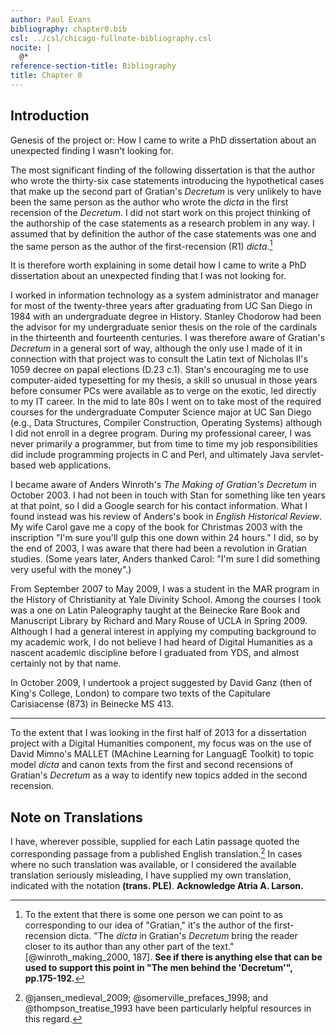 ```yaml
---
author: Paul Evans
bibliography: chapter0.bib
csl: ../csl/chicago-fullnote-bibliography.csl
nocite: |
  @*
reference-section-title: Bibliography
title: Chapter 0
---
```

## Introduction

Genesis of the project or: How I came to write a PhD dissertation
about an unexpected finding I wasn't looking for.

The most significant finding of the following dissertation is that
the author who wrote the thirty-six case statements introducing the
hypothetical cases that make up the second part of Gratian's
*Decretum* is very unlikely to have been the same person as the
author who wrote the *dicta* in the first recension of the *Decretum*.
I did not start work on this project thinking of the authorship of
the case statements as a research problem in any way. I assumed
that by definition the author of the case statements was one and
the same person as the author of the first-recension (R1) *dicta*.[^1]

It is therefore worth explaining in some detail how I came to write
a PhD dissertation about an unexpected finding that I was not looking
for.

I worked in information technology as a system administrator and
manager for most of the twenty-three years after graduating from
UC San Diego in 1984 with an undergraduate degree in History.
Stanley Chodorow had been the advisor for my undergraduate senior
thesis on the role of the cardinals in the thirteenth and fourteenth
centuries. I was therefore aware of Gratian's *Decretum* in a general
sort of way, although the only use I made of it in connection with
that project was to consult the Latin text of Nicholas II's 1059
decree on papal elections (D.23 c.1). Stan's encouraging me to use
computer-aided typesetting for my thesis, a skill so unusual in
those years before consumer PCs were available as to verge on the
exotic, led directly to my IT career. In the mid to late 80s I went
on to take most of the required courses for the undergraduate
Computer Science major at UC San Diego (e.g., Data Structures,
Compiler Construction, Operating Systems) although I did not enroll
in a degree program. During my professional career, I was never
primarily a programmer, but from time to time my job responsibilities
did include programming projects in C and Perl, and ultimately Java
servlet-based web applications.

I became aware of Anders Winroth's *The Making of Gratian's Decretum*
in October 2003. I had not been in touch with Stan for something
like ten years at that point, so I did a Google search for his
contact information. What I found instead was his review of Anders's
book in *English Historical Review*. My wife Carol gave me a copy
of the book for Christmas 2003 with the inscription "I'm sure you'll
gulp this one down within 24 hours." I did, so by the end of 2003,
I was aware that there had been a revolution in Gratian studies.
(Some years later, Anders thanked Carol: "I'm sure I did something
very useful with the money".)

From September 2007 to May 2009, I was a student in the MAR program
in the History of Christianity at Yale Divinity School. Among the
courses I took was a one on Latin Paleography taught at the Beinecke
Rare Book and Manuscript Library by Richard and Mary Rouse of UCLA
in Spring 2009. Although I had a general interest in applying my
computing background to my academic work, I do not believe I had
heard of Digital Humanities as a nascent academic discipline before
I graduated from YDS, and almost certainly not by that name.

In October 2009, I undertook a project suggested by David Ganz (then
of King's College, London) to compare two texts of the Capitulare
Carisiacense (873) in Beinecke MS 413.

* * *

To the extent that I was looking in the first half of 2013 for a
dissertation project with a Digital Humanities component, my focus
was on the use of David Mimno's MALLET (MAchine Learning for LanguagE
Toolkit) to topic model *dicta* and canon texts from the first and
second recensions of Gratian's *Decretum* as a way to identify new
topics added in the second recension.

## Note on Translations

I have, wherever possible, supplied for each Latin passage quoted
the corresponding passage from a published English translation.[^2]
In cases where no such translation was available, or I considered
the available translation seriously misleading, I have supplied my
own translation, indicated with the notation **(trans. PLE)**.
**Acknowledge Atria A. Larson.**

[^1]: To the extent that there is some one person we can point to
as corresponding to our idea of "Gratian," it's the author of the
first-recension dicta. "The *dicta* in Gratian's *Decretum* bring
the reader closer to its author than any other part of the text."
[@winroth_making_2000, 187]. **See if there is anything else that
can be used to support this point in "The men behind the 'Decretum'",
pp.175-192.**

[^2]: @jansen_medieval_2009; @somerville_prefaces_1998; and
@thompson_treatise_1993 have been particularly helpful resources
in this regard.


